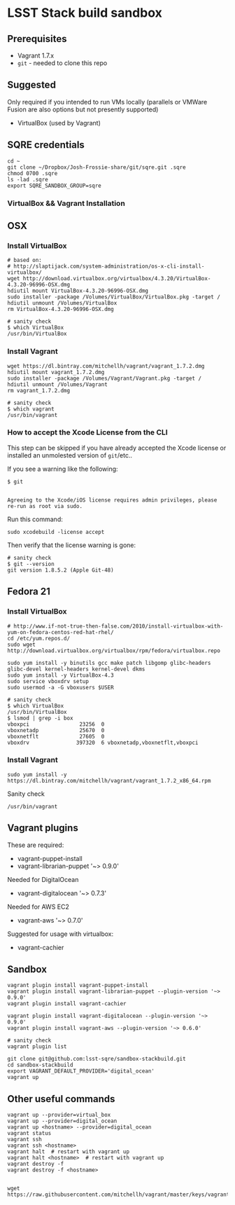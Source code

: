 LSST Stack build sandbox
========================

Prerequisites
-------------

* Vagrant 1.7.x
* `git` - needed to clone this repo

Suggested
---------

Only required if you intended to run VMs locally (parallels or VMWare Fusion
are also options but not presently supported)

* VirtualBox (used by Vagrant)

SQRE credentials
----------------

    cd ~
    git clone ~/Dropbox/Josh-Frossie-share/git/sqre.git .sqre
    chmod 0700 .sqre
    ls -lad .sqre
    export SQRE_SANDBOX_GROUP=sqre

### VirtualBox && Vagrant Installation

OSX
---

### Install VirtualBox

```shell
# based on:
# http://slaptijack.com/system-administration/os-x-cli-install-virtualbox/
wget http://download.virtualbox.org/virtualbox/4.3.20/VirtualBox-4.3.20-96996-OSX.dmg
hdiutil mount VirtualBox-4.3.20-96996-OSX.dmg
sudo installer -package /Volumes/VirtualBox/VirtualBox.pkg -target /
hdiutil unmount /Volumes/VirtualBox
rm VirtualBox-4.3.20-96996-OSX.dmg
```

```shell
# sanity check
$ which VirtualBox
/usr/bin/VirtualBox
```

### Install Vagrant

```shell
wget https://dl.bintray.com/mitchellh/vagrant/vagrant_1.7.2.dmg
hdiutil mount vagrant_1.7.2.dmg
sudo installer -package /Volumes/Vagrant/Vagrant.pkg -target /
hdiutil unmount /Volumes/Vagrant
rm vagrant_1.7.2.dmg
```

```shell
# sanity check
$ which vagrant
/usr/bin/vagrant
```
### How to accept the Xcode License from the CLI

This step can be skipped if you have already accepted the Xcode license or
installed an unmolested version of `git`/etc..

If you see a warning like the following:

```shell
$ git


Agreeing to the Xcode/iOS license requires admin privileges, please re-run as root via sudo.
```

Run this command:
```shell
sudo xcodebuild -license accept
```

Then verify that the license warning is gone:
```shell
# sanity check
$ git --version
git version 1.8.5.2 (Apple Git-48)
```

Fedora 21
---------

### Install VirtualBox

```shell
# http://www.if-not-true-then-false.com/2010/install-virtualbox-with-yum-on-fedora-centos-red-hat-rhel/
cd /etc/yum.repos.d/
sudo wget http://download.virtualbox.org/virtualbox/rpm/fedora/virtualbox.repo

sudo yum install -y binutils gcc make patch libgomp glibc-headers glibc-devel kernel-headers kernel-devel dkms
sudo yum install -y VirtualBox-4.3
sudo service vboxdrv setup
sudo usermod -a -G vboxusers $USER
```

```shell
# sanity check
$ which VirtualBox
/usr/bin/VirtualBox
$ lsmod | grep -i box
vboxpci                23256  0 
vboxnetadp             25670  0 
vboxnetflt             27605  0 
vboxdrv               397320  6 vboxnetadp,vboxnetflt,vboxpci
```

### Install Vagrant

```shell
sudo yum install -y https://dl.bintray.com/mitchellh/vagrant/vagrant_1.7.2_x86_64.rpm
```

Sanity check
```shell
/usr/bin/vagrant
```

Vagrant plugins
---------------

These are required:

* vagrant-puppet-install
* vagrant-librarian-puppet '~> 0.9.0'

Needed for DigitalOcean

* vagrant-digitalocean '~> 0.7.3'

Needed for AWS EC2

* vagrant-aws '~> 0.7.0'

Suggested for usage with virtualbox:

* vagrant-cachier

Sandbox
-------

    vagrant plugin install vagrant-puppet-install
    vagrant plugin install vagrant-librarian-puppet --plugin-version '~> 0.9.0'
    vagrant plugin install vagrant-cachier

    vagrant plugin install vagrant-digitalocean --plugin-version '~> 0.9.0'
    vagrant plugin install vagrant-aws --plugin-version '~> 0.6.0'

    # sanity check
    vagrant plugin list

    git clone git@github.com:lsst-sqre/sandbox-stackbuild.git
    cd sandbox-stackbuild
    export VAGRANT_DEFAULT_PROVIDER='digital_ocean'
    vagrant up

Other useful commands
---------------------
    vagrant up --provider=virtual_box
    vagrant up --provider=digital_ocean
    vagrant up <hostname> --provider=digital_ocean
    vagrant status
    vagrant ssh
    vagrant ssh <hostname>
    vagrant halt  # restart with vagrant up
    vagrant halt <hostname>  # restart with vagrant up
    vagrant destroy -f
    vagrant destroy -f <hostname>


    wget https://raw.githubusercontent.com/mitchellh/vagrant/master/keys/vagrant.pub
